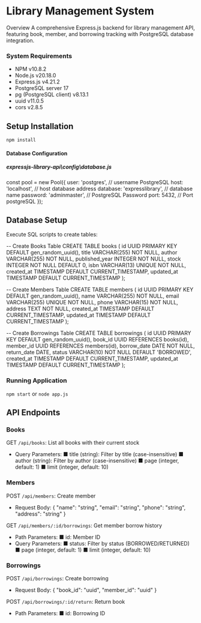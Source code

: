 # Library Management System
Overview
A comprehensive Express.js backend for library management API, featuring book, member, and borrowing tracking with PostgreSQL database integration.

### System Requirements
- NPM v10.8.2
- Node.js v20.18.0
- Express.js v4.21.2
- PostgreSQL server 17
- pg (PostgreSQL client) v8.13.1
- uuid v11.0.5
- cors v2.8.5

## Setup Installation
`npm install`
#### Database Configuration
##### expressjs-library-api\config\database.js
const pool = new Pool({
  user: 'postgres',             // username PostgreSQL
  host: 'localhost',            // host database address
  database: 'expresslibrary',   // database name
  password: 'adminmaster',      // PostgreSQL Password
  port: 5432,                   // Port postgreSQL
});

## Database Setup
Execute SQL scripts to create tables:

-- Create Books Table
CREATE TABLE books (
id UUID PRIMARY KEY DEFAULT gen_random_uuid(),
title VARCHAR(255) NOT NULL,
author VARCHAR(255) NOT NULL,
published_year INTEGER NOT NULL,
stock INTEGER NOT NULL DEFAULT 0,
isbn VARCHAR(13) UNIQUE NOT NULL,
created_at TIMESTAMP DEFAULT CURRENT_TIMESTAMP,
updated_at TIMESTAMP DEFAULT CURRENT_TIMESTAMP
);

-- Create Members Table
CREATE TABLE members (
id UUID PRIMARY KEY DEFAULT gen_random_uuid(),
name VARCHAR(255) NOT NULL,
email VARCHAR(255) UNIQUE NOT NULL,
phone VARCHAR(15) NOT NULL,
address TEXT NOT NULL,
created_at TIMESTAMP DEFAULT CURRENT_TIMESTAMP,
updated_at TIMESTAMP DEFAULT CURRENT_TIMESTAMP
);

-- Create Borrowings Table
CREATE TABLE borrowings (
id UUID PRIMARY KEY DEFAULT gen_random_uuid(),
book_id UUID REFERENCES books(id),
member_id UUID REFERENCES members(id),
borrow_date DATE NOT NULL,
return_date DATE,
status VARCHAR(10) NOT NULL DEFAULT 'BORROWED',
created_at TIMESTAMP DEFAULT CURRENT_TIMESTAMP,
updated_at TIMESTAMP DEFAULT CURRENT_TIMESTAMP
);

### Running Application
`npm start` or `node app.js`

## API Endpoints
### Books

GET `/api/books`: List all books with their current stock
- Query Parameters:
■ title (string): Filter by title (case-insensitive)
■ author (string): Filter by author (case-insensitive)
■ page (integer, default: 1)
■ limit (integer, default: 10)

### Members

POST `/api/members`: Create member
- Request Body:
{
    "name": "string",
    "email": "string",
    "phone": "string",
    "address": "string"
}

GET `/api/members/:id/borrowings`: Get member borrow history
- Path Parameters:
■ id: Member ID
- Query Parameters:
■ status: Filter by status (BORROWED/RETURNED)
■ page (integer, default: 1)
■ limit (integer, default: 10)

### Borrowings

POST `/api/borrowings`: Create borrowing
- Request Body:
{
"book_id": "uuid",
"member_id": "uuid"
}

POST `/api/borrowings/:id/return`: Return book
- Path Parameters:
■ id: Borrowing ID